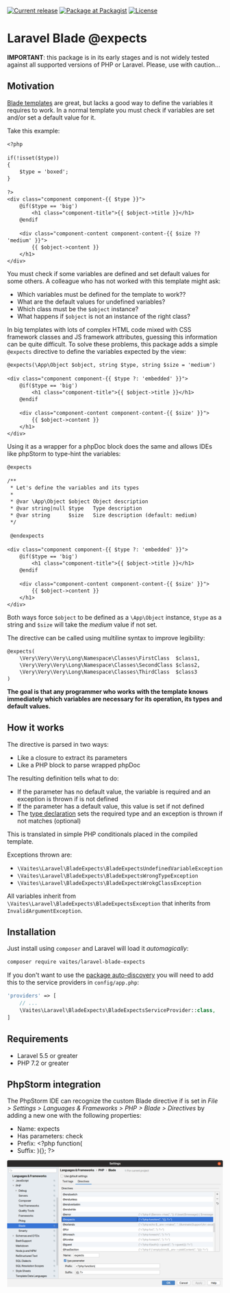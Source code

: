 [![Current release](https://img.shields.io/github/release/vaites/laravel-blade-expects.svg)](https://github.com/vaites/laravel-blade-expects/releases/latest)
[![Package at Packagist](https://img.shields.io/packagist/dt/vaites/laravel-blade-expects.svg)](https://packagist.org/packages/vaites/laravel-blade-expects)
[![License](https://img.shields.io/github/license/vaites/laravel-blade-expects.svg?color=%23999999)](https://github.com/vaites/laravel-blade-expects/blob/master/LICENSE)

# Laravel Blade @expects

**IMPORTANT**: this package is in its early stages and is not widely tested against all supported versions of PHP or 
Laravel. Please, use with caution...

## Motivation

[Blade templates](https://laravel.com/docs/8.x/blade) are great, but lacks a good way to define the variables it 
requires to work. In a normal template you must check if variables are set and/or set a default value for it. 

Take this example:

```blade
<?php

if(!isset($type))
{
    $type = 'boxed';
}

?>
<div class="component component-{{ $type }}">
    @if($type == 'big')
        <h1 class="component-title">{{ $object->title }}</h1>
    @endif
    
    <div class="component-content component-content-{{ $size ?? 'medium' }}">
        {{ $object->content }}
    </h1>
</div>
``` 

You must check if some variables are defined and set default values for some others. A colleague who has not worked with 
this template might ask:

* Which variables must be defined for the template to work??
* What are the default values for undefined variables?
* Which class must be the `$object` instance?
* What happens if `$object` is not an instance of the right class?

In big templates with lots of complex HTML code mixed with CSS framework classes and JS framework attributes, guessing 
this information can be quite difficult. To solve these problems, this package adds a simple `@expects` directive to 
define the variables expected by the view:

```blade
@expects(\App\Object $object, string $type, string $size = 'medium')

<div class="component component-{{ $type ?: 'embedded' }}">
    @if($type == 'big')
        <h1 class="component-title">{{ $object->title }}</h1>
    @endif
    
    <div class="component-content component-content-{{ $size' }}">
        {{ $object->content }}
    </h1>
</div>
```

Using it as a wrapper for a phpDoc block does the same and allows IDEs like phpStorm to type-hint the variables:

```blade
@expects

/**
 * Let's define the variables and its types
 *
 * @var \App\Object $object Object description
 * @var string|null $type   Type description
 * @var string      $size   Size description (default: medium) 
 */
 
 @endexpects
 
<div class="component component-{{ $type ?: 'embedded' }}">
    @if($type == 'big')
        <h1 class="component-title">{{ $object->title }}</h1>
    @endif
    
    <div class="component-content component-content-{{ $size' }}">
        {{ $object->content }}
    </h1>
</div>
```

Both ways force `$object` to be defined as a `\App\Object` instance, `$type` as a string and `$size` will take the
 *medium* value if not set. 
 
The directive can be called using multiline syntax to improve legibility:
 
```blade
@expects(
    \Very\Very\Very\Long\Namespace\Classes\FirstClass  $class1, 
    \Very\Very\Very\Long\Namespace\Classes\SecondClass $class2,
    \Very\Very\Very\Long\Namespace\Classes\ThirdClass  $class3 
)
```

**The goal is that any programmer who works with the template knows immediately which variables are necessary for 
its operation, its types and default values.**

## How it works

The directive is parsed in two ways:

* Like a closure to extract its parameters
* Like a PHP block to parse wrapped phpDoc 

The resulting definition tells what to do:

* If the parameter has no default value, the variable is required and an exception is thrown if is not defined
* If the parameter has a default value, this value is set if not defined
* The [type declaration](https://www.php.net/manual/en/functions.arguments.php#functions.arguments.type-declaration)
sets the required type and an exception is thrown if not matches (optional)

This is translated in simple PHP conditionals placed in the compiled template. 

Exceptions thrown are:

* `\Vaites\Laravel\BladeExpects\BladeExpectsUndefinedVariableException`
* `\Vaites\Laravel\BladeExpects\BladeExpectsWrongTypeException`
* `\Vaites\Laravel\BladeExpects\BladeExpectsWrokgClassException`

All variables inherit from `\Vaites\Laravel\BladeExpects\BladeExpectsException` that inherits from 
`InvalidArgumentException`.

## Installation

Just install using `composer` and Laravel will load it _automagically_:

```bash
composer require vaites/laravel-blade-expects
```

If you don't want to use the [package auto-discovery](https://medium.com/@taylorotwell/package-auto-discovery-in-laravel-5-5-ea9e3ab20518)
you will need to add this to the service providers in `config/app.php`:

```php
'providers' => [
    // ...
    \Vaites\Laravel\BladeExpects\BladeExpectsServiceProvider::class,
]
```

## Requirements

* Laravel 5.5 or greater
* PHP 7.2 or greater

## PhpStorm integration

The PhpStorm IDE can recognize the custom Blade directive if is set in *File > Settings > Languages & Frameworks > PHP >
Blade > Directives* by adding a new one with the following properties:

 * Name: expects
 * Has parameters: check
 * Prefix: <?php function(
 * Suffix: ){}; ?>

![test image size](phpstorm.png)